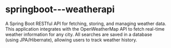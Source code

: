 # springboot---weatherapi
A Spring Boot RESTful API for fetching, storing, and managing weather data. This application integrates with the OpenWeatherMap API to fetch real-time weather information for any city. All searches are saved in a database (using JPA/Hibernate), allowing users to track weather history.
